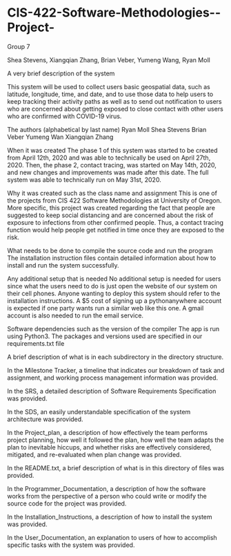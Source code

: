 # CIS-422-Software-Methodologies--Project-

Group 7

Shea Stevens, Xiangqian Zhang, Brian Veber, Yumeng Wang, Ryan Moll

A very brief description of the system

This system will be used to collect users basic geospatial data, such as latitude, longitude, time, and date, and to use those data to help users to keep tracking their activity paths as well as to send out notification to users who are concerned about getting exposed to close contact with other users who are confirmed with COVID-19 virus.

The authors (alphabetical by last name) Ryan Moll Shea Stevens Brian Veber Yumeng Wan Xiangqian Zhang

When it was created The phase 1 of this system was started to be created from April 12th, 2020 and was able to technically be used on April 27th, 2020. Then, the phase 2, contact tracing, was started on May 14th, 2020, and new changes and improvements was made after this date. The full system was able to technically run on May 31st, 2020.

Why it was created such as the class name and assignment This is one of the projects from CIS 422 Software Methodologies at University of Oregon. More specific, this project was created regarding the fact that people are suggested to keep social distancing and are concerned about the risk of exposure to infections from other confirmed people. Thus, a contact tracing function would help people get notified in time once they are exposed to the risk.

What needs to be done to compile the source code and run the program The installation instruction files contain detailed information about how to install and run the system successfully.

Any additional setup that is needed No additional setup is needed for users since what the users need to do is just open the website of our system on their cell phones. Anyone wanting to deploy this system should refer to the installation instructions. A $5 cost of signing up a pythonanywhere account is expected if one party wants run a similar web like this one. A gmail account is also needed to run the email service.

Software dependencies such as the version of the compiler The app is run using Python3. The packages and versions used are specified in our requirements.txt file

A brief description of what is in each subdirectory in the directory structure.

In the Milestone Tracker, a timeline that indicates our breakdown of task and assignment, and working process management information was provided.

In the SRS, a detailed description of Software Requirements Specification was provided.

In the SDS, an easily understandable specification of the system architecture was provided.

In the Project_plan, a description of how effectively the team performs project planning, how well it followed the plan, how well the team adapts the plan to inevitable hiccups, and whether risks are effectively considered, mitigated, and re-evaluated when plan change was provided.

In the README.txt, a brief description of what is in this directory of files was provided.

In the Programmer_Documentation, a description of how the software works from the perspective of a person who could write or modify the source code for the project was provided.

In the Installation_Instructions, a description of how to install the system was provided.

In the User_Documentation, an explanation to users of how to accomplish specific tasks with the system was provided.
